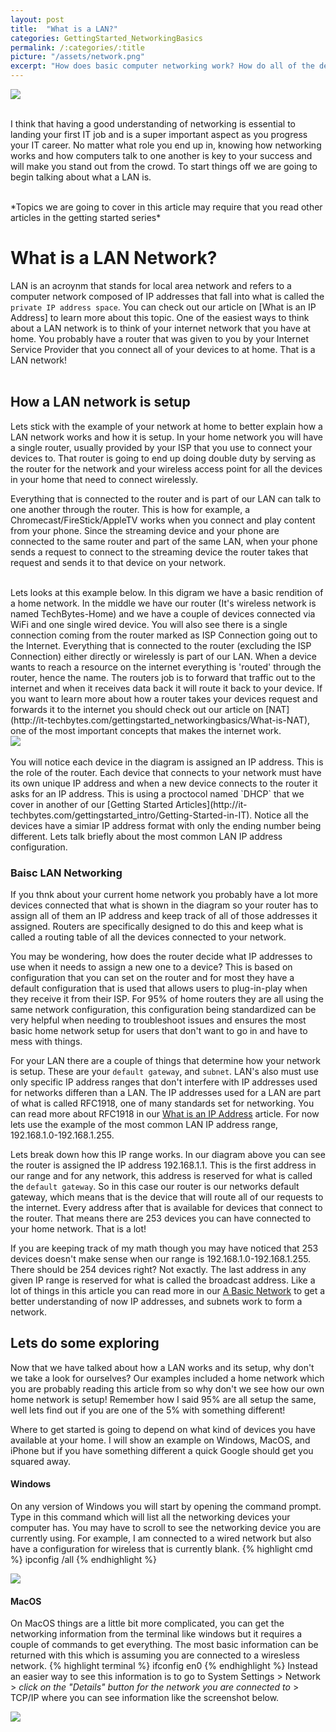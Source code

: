 ```yaml
---
layout: post
title:  "What is a LAN?"
categories: GettingStarted_NetworkingBasics
permalink: /:categories/:title
picture: "/assets/network.png"
excerpt: "How does basic computer networking work? How do all of the devices in your home talk to the internet? Read more to find out!"
---
```


<div style=img><img src="/assets/network.png"></div>

\
I think that having a good understanding of networking is essential to landing your first IT job and is a super important aspect as you progress your IT career. No matter what role you end up in, knowing how networking works and how computers talk to one another is key to your success and will make you stand out from the crowd. To start things off we are going to begin talking about what a LAN is.

<br/>
*Topics we are going to cover in this article may require that you read other articles in the getting started series*

<br/>

# What is a LAN Network?
LAN is an acroynm that stands for local area network and refers to a computer network composed of IP addresses that fall into what is called the `private IP address space`. You can check out our article on [What is an IP Address] to learn more about this topic. One of the easiest ways to think about a LAN network is to think of your internet network that you have at home. You probably have a router that was given to you by your Internet Service Provider that you connect all of your devices to at home. That is a LAN network!
\
<br/>

## How a LAN network is setup
Lets stick with the example of your network at home to better explain how a LAN network works and how it is setup. In your home network you will have a single router, usually provided by your ISP that you use to connect your devices to. That router is going to end up doing double duty by serving as the router for the network and your wireless access point for all the devices in your home that need to connect wirelessly.

Everything that is connected to the router and is part of our LAN can talk to one another through the router. This is how for example, a Chromecast/FireStick/AppleTV works when you connect and play content from your phone. Since the streaming device and your phone are connected to the same router and part of the same LAN, when your phone sends a request to connect to the streaming device the router takes that request and sends it to that device on your network.


<br/>
Lets looks at this example below. In this digram we have a basic rendition of a home network. In the middle we have our router (It's wireless network is named TechBytes-Home) and we have a couple of devices connected via WiFi and one single wired device. You will also see there is a single connection coming from the router marked as ISP Connection going out to the Internet. Everything that is connected to the router (excluding the ISP Connection) either directly or wirelessly is part of our LAN. When a device wants to reach a resource on the internet everything is 'routed' through the router, hence the name. The routers job is to forward that traffic out to the internet and when it receives data back it will route it back to your device. If you want to learn more about how a router takes your devices request and forwards it to the internet you should check out our article on [NAT](http://it-techbytes.com/gettingstarted_networkingbasics/What-is-NAT), one of the most important concepts that makes the internet work.

<div style=img><img src="/assets/What is a LAN.drawio.png"></div>

<br/>
You will notice each device in the diagram is assigned an IP address. This is the role of the router. Each device that connects to your network must have its own unique IP address and when a new device connects to the router it asks for an IP address. This is using a proctocol named `DHCP` that we cover in another of our [Getting Started Articles](http://it-techbytes.com/gettingstarted_intro/Getting-Started-in-IT). Notice all the devices have a simiar IP address format with only the ending number being different. Lets talk briefly about the most common LAN IP address configuration.

### Baisc LAN Networking
If you thnk about your current home network you probably have a lot more devices connected that what is shown in the diagram so your router has to assign all of them an IP address and keep track of all of those addresses it assigned. Routers are specifically designed to do this and keep what is called a routing table of all the devices connected to your network. 

You may be wondering, how does the router decide what IP addresses to use when it needs to assign a new one to a device? This is based on configuration that you can set on the router and for most they have a default configuration that is used that allows users to plug-in-play when they receive it from their ISP. For 95% of home routers they are all using the same network configuration, this configuration being standardized can be very helpful when needing to troubleshoot issues and ensures the most basic home network setup for users that don't want to go in and have to mess with things.

For your LAN there are a couple of things that determine how your network is setup. These are your `default gateway`, and `subnet`. LAN's also must use only specific IP address ranges that don't interfere with IP addresses used for networks differen than a LAN. The IP addresses used for a LAN are part of what is called RFC1918, one of many standards set for networking. You can read more about RFC1918 in our [What is an IP Address](http://it-techbytes.com/gettingstarted_intro/What-is-an-ip-address) article. For now lets use the example of the most common LAN IP address range, 192.168.1.0-192.168.1.255.

Lets break down how this IP range works. In our diagram above you can see the router is assigned the IP address 192.168.1.1. This is the first address in our range and for any network, this address is reserved for what is called the `default gateway`. So in this case our router is our networks default gateway, which means that is the device that will route all of our requests to the internet. Every address after that is available for devices that connect to the router. That means there are 253 devices you can have connected to your home network. That is a lot!

If you are keeping track of my math though you may have noticed that 253 devices doesn't make sense when our range is 192.168.1.0-192.168.1.255. There should be 254 devices right? Not exactly. The last address in any given IP range is reserved for what is called the broadcast address. Like a lot of things in this article you can read more in our [A Basic Network](http://it-techbytes.com/gettingstarted_intro/A-basic-network) to get a better understanding of now IP addresses, and subnets work to form a network.

## Lets do some exploring
Now that we have talked about how a LAN works and its setup, why don't we take a look for ourselves? Our examples included a home network which you are probably reading this article from so why don't we see how our own home network is setup! Remember how I said 95% are all setup the same, well lets find out if you are one of the 5% with something different!

Where to get started is going to depend on what kind of devices you have available at your home. I will show an example on Windows, MacOS, and iPhone but if you have something different a quick Google should get you squared away.
#### **Windows**
On any version of Windows you will start by opening the command prompt. Type in this command which will list all the networking devices your computer has. You may have to scroll to see the networking device you are currently using. For example, I am connected to a wired network but also have a configuration for wireless that is currently blank.
{% highlight cmd %}
ipconfig /all
{% endhighlight %}
<div style=img><img src="/assets/ipconfig.png"></div>

#### **MacOS**
On MacOS things are a little bit more complicated, you can get the networking information from the terminal like windows but it requires a couple of commands to get everything. The most basic information can be returned with this which is assuming you are connected to a wiresless network.
{% highlight terminal %}
ifconfig en0
{% endhighlight %}
Instead an easier way to see this information is to go to System Settings > Network > _click on the "Details" button for the network you are connected to_ > TCP/IP where you can see information like the screenshot below.
<div style=img><img src="/assets/macosip.png"></div>

